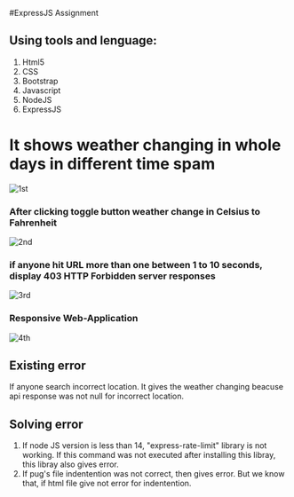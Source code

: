 #ExpressJS Assignment

## Using tools and lenguage:
1. Html5
2. CSS
3. Bootstrap
4. Javascript
5. NodeJS
6. ExpressJS

# It shows weather changing in whole days in different time spam
![1st](https://user-images.githubusercontent.com/69507020/147804538-228bd293-2454-4726-b16f-2ed4e6d94ae9.png)

### After clicking toggle button weather change in Celsius to Fahrenheit
![2nd](https://user-images.githubusercontent.com/69507020/147804543-66f6401b-506f-4690-bdb0-2e7503005037.png)

### if anyone hit URL more than one between 1 to 10 seconds, display 403 HTTP Forbidden server responses
![3rd](https://user-images.githubusercontent.com/69507020/147804544-7aee7368-f083-4fc7-992a-0d24574879a0.png)

### Responsive Web-Application
![4th](https://user-images.githubusercontent.com/69507020/147804546-dd41aeae-cf2a-4303-95de-f571631d3956.png)

## Existing error
If anyone search incorrect location. It gives the weather changing beacuse api response was not null for incorrect location. 

## Solving error
1. If node JS version is less than 14, "express-rate-limit" library is not working. If this command was not executed after installing this libray, this libray also gives error.
2. If pug's file indentention was not correct, then gives error. But we know that, if html file give not error for indentention.
